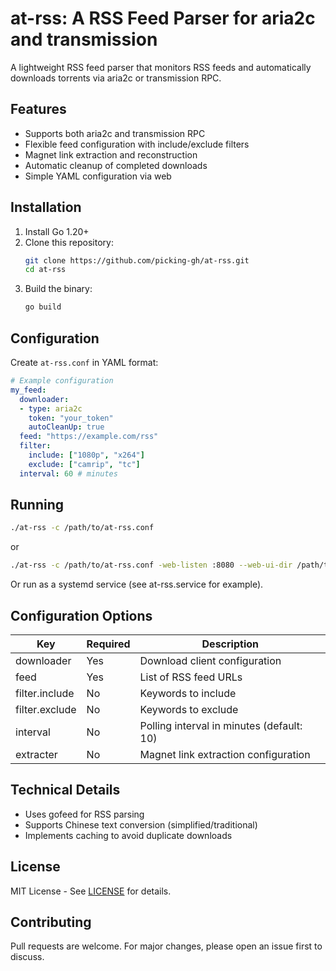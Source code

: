 # at-rss: A RSS Feed Parser for aria2c and transmission

A lightweight RSS feed parser that monitors RSS feeds and automatically downloads torrents via aria2c or transmission RPC.

## Features

- Supports both aria2c and transmission RPC
- Flexible feed configuration with include/exclude filters
- Magnet link extraction and reconstruction
- Automatic cleanup of completed downloads
- Simple YAML configuration via web

## Installation

1. Install Go 1.20+ 
2. Clone this repository:
   ```bash
   git clone https://github.com/picking-gh/at-rss.git
   cd at-rss
   ```
3. Build the binary:
   ```bash
   go build
   ```

## Configuration

Create `at-rss.conf` in YAML format:

```yaml
# Example configuration
my_feed:
  downloader:
  - type: aria2c
    token: "your_token"
    autoCleanUp: true
  feed: "https://example.com/rss"
  filter:
    include: ["1080p", "x264"]
    exclude: ["camrip", "tc"]
  interval: 60 # minutes
```

## Running

```bash
./at-rss -c /path/to/at-rss.conf
```

or

```bash
./at-rss -c /path/to/at-rss.conf -web-listen :8080 --web-ui-dir /path/to/webui
```

Or run as a systemd service (see at-rss.service for example).

## Configuration Options

| Key          | Required | Description                          |
|--------------|----------|--------------------------------------|
| downloader   | Yes      | Download client configuration        |
| feed         | Yes      | List of RSS feed URLs                |
| filter.include | No     | Keywords to include                  |
| filter.exclude | No     | Keywords to exclude                  |
| interval     | No       | Polling interval in minutes (default: 10) |
| extracter    | No       | Magnet link extraction configuration |

## Technical Details

- Uses gofeed for RSS parsing
- Supports Chinese text conversion (simplified/traditional)
- Implements caching to avoid duplicate downloads

## License

MIT License - See [LICENSE](LICENSE) for details.

## Contributing

Pull requests are welcome. For major changes, please open an issue first to discuss.
